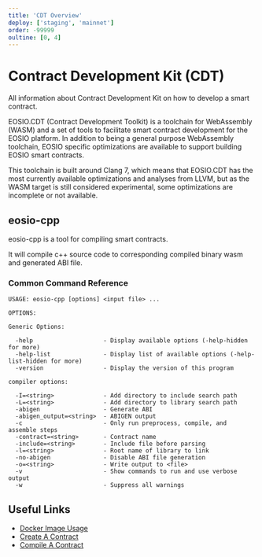 ```yaml
---
title: 'CDT Overview'
deploy: ['staging', 'mainnet']
order: -99999
oultine: [0, 4]
---
```


# Contract Development Kit (CDT)

All information about Contract Development Kit on how to develop a smart contract.

EOSIO.CDT (Contract Development Toolkit) is a toolchain for WebAssembly (WASM) and a set of tools to facilitate smart contract development for the EOSIO platform. In addition to being a general purpose WebAssembly toolchain, EOSIO specific optimizations are available to support building EOSIO smart contracts. 

This toolchain is built around Clang 7, which means that EOSIO.CDT has the most currently available optimizations and analyses from LLVM, but as the WASM target is still considered experimental, some optimizations are incomplete or not available.

## eosio-cpp

eosio-cpp is a tool for compiling smart contracts.

It will compile c++ source code to corresponding compiled binary wasm and generated ABI file.

### Common Command Reference

```shell script
USAGE: eosio-cpp [options] <input file> ...

OPTIONS:

Generic Options:

  -help                    - Display available options (-help-hidden for more)
  -help-list               - Display list of available options (-help-list-hidden for more)
  -version                 - Display the version of this program

compiler options:

  -I=<string>              - Add directory to include search path
  -L=<string>              - Add directory to library search path
  -abigen                  - Generate ABI
  -abigen_output=<string>  - ABIGEN output
  -c                       - Only run preprocess, compile, and assemble steps
  -contract=<string>       - Contract name
  -include=<string>        - Include file before parsing
  -l=<string>              - Root name of library to link
  -no-abigen               - Disable ABI file generation
  -o=<string>              - Write output to <file>
  -v                       - Show commands to run and use verbose output
  -w                       - Suppress all warnings
```

## Useful Links

-   [Docker Image Usage](../Docker/docker-image-usage.md)
-   [Create A Contract](./create-a-contract.md)
-   [Compile A Contract](./compile-a-contract.md)